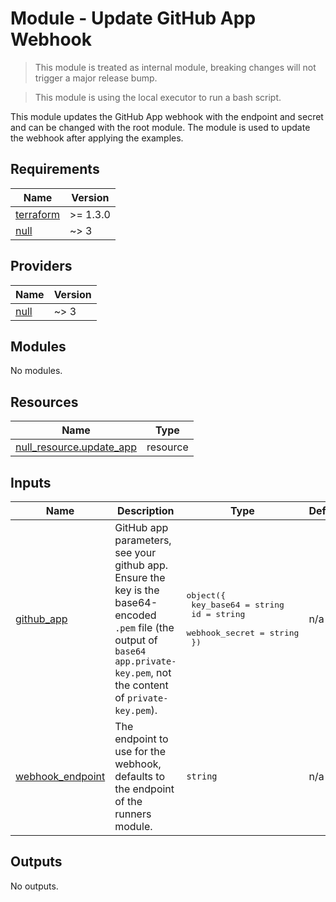 # Module - Update GitHub App Webhook

> This module is treated as internal module, breaking changes will not trigger a major release bump.

> This module is using the local executor to run a bash script.

This module updates the GitHub App webhook with the endpoint and secret and can be changed with the root module. The module is used to update the webhook after applying the examples.

<!-- BEGIN_TF_DOCS -->
## Requirements

| Name | Version |
|------|---------|
| <a name="requirement_terraform"></a> [terraform](#requirement\_terraform) | >= 1.3.0 |
| <a name="requirement_null"></a> [null](#requirement\_null) | ~> 3 |

## Providers

| Name | Version |
|------|---------|
| <a name="provider_null"></a> [null](#provider\_null) | ~> 3 |

## Modules

No modules.

## Resources

| Name | Type |
|------|------|
| [null_resource.update_app](https://registry.terraform.io/providers/hashicorp/null/latest/docs/resources/resource) | resource |

## Inputs

| Name | Description | Type | Default | Required |
|------|-------------|------|---------|:--------:|
| <a name="input_github_app"></a> [github\_app](#input\_github\_app) | GitHub app parameters, see your github app. Ensure the key is the base64-encoded `.pem` file (the output of `base64 app.private-key.pem`, not the content of `private-key.pem`). | <pre>object({<br>    key_base64     = string<br>    id             = string<br>    webhook_secret = string<br>  })</pre> | n/a | yes |
| <a name="input_webhook_endpoint"></a> [webhook\_endpoint](#input\_webhook\_endpoint) | The endpoint to use for the webhook, defaults to the endpoint of the runners module. | `string` | n/a | yes |

## Outputs

No outputs.
<!-- END_TF_DOCS -->
